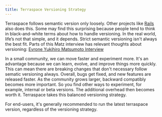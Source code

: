 ```yaml
---
title: Terraspace Versioning Strategy
---
```


Terraspace follows semantic version only loosely. Other projects like [Rails](https://rubyonrails.org/) also does this. Some may find this surprising because people tend to think in black-and-white terms about how to handle versioning. In the real world, life’s not that simple, and it depends. Strict semantic versioning isn't always the best fit. Parts of this Matz interview has relevant thoughts about versioning: [Evrone Yukihiro Matsumoto Interview](https://evrone.com/yukihiro-matsumoto-interview-2021)

In a small community, we can move faster and experiment more. It's an advantage because we can learn, evolve, and improve things more quickly. This can mean there are breaking changes that don't necessary follow sematic versioning always. Overall, bugs get fixed, and new features are released faster. As the community grows larger, backward compatibly becomes more important. So you find other ways to experiment, for example, internal or beta versions. The additional overhead then becomes worth it. Terraspace takes this balanced versioning strategy.

For end-users, it's generally recommended to run the latest terraspace version, regardless of the versioning strategy.
